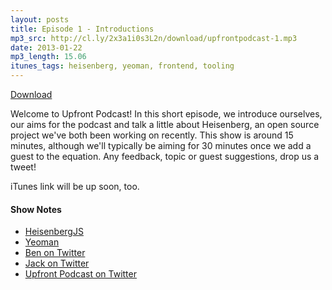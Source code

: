 ```yaml
---
layout: posts
title: Episode 1 - Introductions
mp3_src: http://cl.ly/2x3a1i0s3L2n/download/upfrontpodcast-1.mp3
date: 2013-01-22
mp3_length: 15.06
itunes_tags: heisenberg, yeoman, frontend, tooling
---
```


<a href="http://cl.ly/2x3a1i0s3L2n" class="download-button">Download</a>

Welcome to Upfront Podcast! In this short episode, we introduce ourselves, our aims for the podcast and talk a little about Heisenberg, an open source project we've both been working on recently. This show is around 15 minutes, although we'll typically be aiming for 30 minutes once we add a guest to the equation. Any feedback, topic or guest suggestions, drop us a tweet!

iTunes link will be up soon, too.

#### Show Notes
- [HeisenbergJS](http://github.com/HeisenbergJS)
- [Yeoman](http://yeoman.io/)
- [Ben on Twitter](http://twitter.com/benhowdle)
- [Jack on Twitter](http://twitter.com/jack_franklin)
- [Upfront Podcast on Twitter](http://twitter.com/upfrontpodcast)

